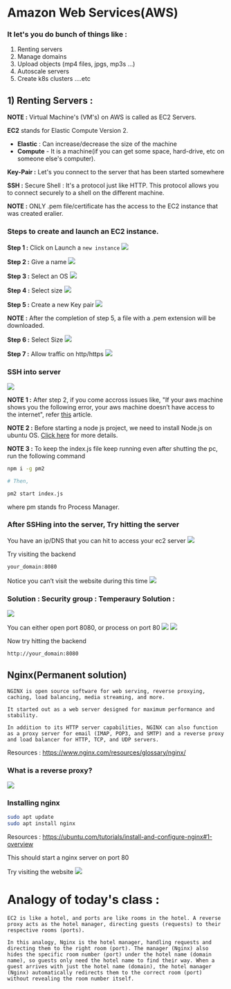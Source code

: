 # Amazon Web Services(AWS)

### It let's you do bunch of things like : 
1) Renting servers
2) Manage domains
3) Upload objects (mp4 files, jpgs, mp3s …)
4) Autoscale servers
5) Create k8s clusters
....etc

## 1) Renting Servers : 

**NOTE :** Virtual Machine's (VM's) on AWS is called as EC2 Servers.

**EC2** stands for Elastic Compute Version 2.
 - **Elastic** :  Can increase/decrease the size of the machine
 - **Compute** - It is a machine(if you can get some space, hard-drive, etc on someone else's computer).

 **Key-Pair :** Let's you connect to the server that has been started somewhere 

 **SSH :** Secure Shell : It's a protocol just like HTTP. This protocol allows you to connect securely to a shell on the different machine.

 **NOTE :** ONLY .pem file/certificate has the access to the EC2 instance that was created eralier. 

 ### Steps to create and launch an EC2 instance.

 **Step 1 :** Click on Launch a `new instance`
 <img src="./assets/Pic-1.webp" />

 **Step 2 :** Give a name
 <img src="./assets/Pic-2.webp" />

 **Step 3 :** Select an OS
 <img src="./assets/Pic-3.webp" />

 **Step 4 :** Select size
 <img src="./assets/Pic-4.webp" />

 **Step 5 :** Create a new Key pair
<img src="./assets/Pic-5.webp" />

**NOTE :** After the completion of step 5, a file with a .pem extension will be downloaded.

 **Step 6 :** Select Size
 <img src="./assets/Pic-6.webp" />

 **Step 7 :** Allow traffic on http/https
 <img src="./assets/Pic-7.webp" />

 ### SSH into server
 <img src="./assets/Pic-8.png" />

 **NOTE 1 :** After step 2, if you come accross issues like, "If your aws machine shows you the following error, your aws machine doesn’t have access to the internet", refer [this](https://www.tecmint.com/resolve-temporary-failure-in-name-resolution/) article.

 **NOTE 2 :** Before starting a node js project, we need to install Node.js on ubuntu OS. [Click here](https://www.digitalocean.com/community/tutorials/how-to-install-node-js-on-ubuntu-20-04) for more details.

 **NOTE 3 :** To keep the index.js file keep running even after shutting the pc, run the following command
 ```bash
npm i -g pm2

# Then,

pm2 start index.js
 ```
 where pm stands fro Process Manager.

 ### After SSHing into the server, Try hitting the server

 You have an ip/DNS that you can hit to access your ec2 server
 <img src="./assets/Pic-9.webp" />

 Try visiting the backend
 ```txt
your_domain:8080
 ```
 Notice you can’t visit the website during this time
 <img src="./assets/Pic-10.webp" />

 ### Solution : Security group : Temperaury Solution :
<img src="./assets/Pic-11.webp" />

You can either open port 8080, or process on port 80
<img src="./assets/Pic-12.webp">
<img src="./assets/Pic-13.webp">

Now try hitting the backend 
```txt
http://your_domain:8080
``` 

## Nginx(Permanent solution)

    NGINX is open source software for web serving, reverse proxying, caching, load balancing, media streaming, and more. 
    
    It started out as a web server designed for maximum performance and stability. 
    
    In addition to its HTTP server capabilities, NGINX can also function as a proxy server for email (IMAP, POP3, and SMTP) and a reverse proxy and load balancer for HTTP, TCP, and UDP servers.

Resources : https://www.nginx.com/resources/glossary/nginx/

### What is a reverse proxy?
<img src="./assets/Pic-14.webp" />

### Installing nginx
```bash
sudo apt update
sudo apt install nginx
```
Resources : https://ubuntu.com/tutorials/install-and-configure-nginx#1-overview

This should start a nginx server on port 80

Try visiting the website
<img src="./assets/Pic-15.webp" />

# Analogy of today's class :

    EC2 is like a hotel, and ports are like rooms in the hotel. A reverse proxy acts as the hotel manager, directing guests (requests) to their respective rooms (ports).

    In this analogy, Nginx is the hotel manager, handling requests and directing them to the right room (port). The manager (Nginx) also hides the specific room number (port) under the hotel name (domain name), so guests only need the hotel name to find their way. When a guest arrives with just the hotel name (domain), the hotel manager (Nginx) automatically redirects them to the correct room (port) without revealing the room number itself.